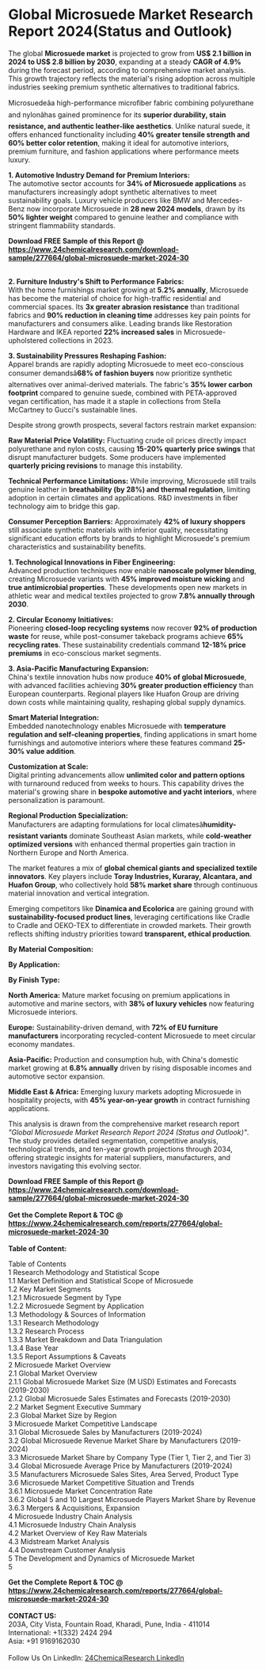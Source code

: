 <h1>Global Microsuede Market Research Report 2024(Status and Outlook)</h1><p>The global <strong>Microsuede market</strong> is projected to grow from <strong>US$ 2.1 billion in 2024 to US$ 2.8 billion by 2030</strong>, expanding at a steady <strong>CAGR of 4.9%</strong> during the forecast period, according to comprehensive market analysis. This growth trajectory reflects the material's rising adoption across multiple industries seeking premium synthetic alternatives to traditional fabrics.</p><p>Microsuedeâa high-performance microfiber fabric combining polyurethane and nylonâhas gained prominence for its <strong>superior durability, stain resistance, and authentic leather-like aesthetics</strong>. Unlike natural suede, it offers enhanced functionality including <strong>40% greater tensile strength and 60% better color retention</strong>, making it ideal for automotive interiors, premium furniture, and fashion applications where performance meets luxury.</p><p><strong>1. Automotive Industry Demand for Premium Interiors:</strong><br>
The automotive sector accounts for <strong>34% of Microsuede applications</strong> as manufacturers increasingly adopt synthetic alternatives to meet sustainability goals. Luxury vehicle producers like BMW and Mercedes-Benz now incorporate Microsuede in <strong>28 new 2024 models</strong>, drawn by its <strong>50% lighter weight</strong> compared to genuine leather and compliance with stringent flammability standards.</p><div><b>Download FREE Sample of this Report @ 
            <a href="https://www.24chemicalresearch.com/download-sample/277664/global-microsuede-market-2024-30">
            https://www.24chemicalresearch.com/download-sample/277664/global-microsuede-market-2024-30</a></b></div><br><p><strong>2. Furniture Industry's Shift to Performance Fabrics:</strong><br>
With the home furnishings market growing at <strong>5.2% annually</strong>, Microsuede has become the material of choice for high-traffic residential and commercial spaces. Its <strong>3x greater abrasion resistance</strong> than traditional fabrics and <strong>90% reduction in cleaning time</strong> addresses key pain points for manufacturers and consumers alike. Leading brands like Restoration Hardware and IKEA reported <strong>22% increased sales</strong> in Microsuede-upholstered collections in 2023.</p><p><strong>3. Sustainability Pressures Reshaping Fashion:</strong><br>
Apparel brands are rapidly adopting Microsuede to meet eco-conscious consumer demandsâ<strong>68% of fashion buyers</strong> now prioritize synthetic alternatives over animal-derived materials. The fabric's <strong>35% lower carbon footprint</strong> compared to genuine suede, combined with PETA-approved vegan certification, has made it a staple in collections from Stella McCartney to Gucci's sustainable lines.</p><p>Despite strong growth prospects, several factors restrain market expansion:</p><p><strong>Raw Material Price Volatility:</strong> Fluctuating crude oil prices directly impact polyurethane and nylon costs, causing <strong>15-20% quarterly price swings</strong> that disrupt manufacturer budgets. Some producers have implemented <strong>quarterly pricing revisions</strong> to manage this instability.</p><p><strong>Technical Performance Limitations:</strong> While improving, Microsuede still trails genuine leather in <strong>breathability (by 28%) and thermal regulation</strong>, limiting adoption in certain climates and applications. R&amp;D investments in fiber technology aim to bridge this gap.</p><p><strong>Consumer Perception Barriers:</strong> Approximately <strong>42% of luxury shoppers</strong> still associate synthetic materials with inferior quality, necessitating significant education efforts by brands to highlight Microsuede's premium characteristics and sustainability benefits.</p><p><strong>1. Technological Innovations in Fiber Engineering:</strong><br>
Advanced production techniques now enable <strong>nanoscale polymer blending</strong>, creating Microsuede variants with <strong>45% improved moisture wicking</strong> and <strong>true antimicrobial properties</strong>. These developments open new markets in athletic wear and medical textiles projected to grow <strong>7.8% annually through 2030</strong>.</p><p><strong>2. Circular Economy Initiatives:</strong><br>
Pioneering <strong>closed-loop recycling systems</strong> now recover <strong>92% of production waste</strong> for reuse, while post-consumer takeback programs achieve <strong>65% recycling rates</strong>. These sustainability credentials command <strong>12-18% price premiums</strong> in eco-conscious market segments.</p><p><strong>3. Asia-Pacific Manufacturing Expansion:</strong><br>
China's textile innovation hubs now produce <strong>40% of global Microsuede</strong>, with advanced facilities achieving <strong>30% greater production efficiency</strong> than European counterparts. Regional players like Huafon Group are driving down costs while maintaining quality, reshaping global supply dynamics.</p><p><strong>Smart Material Integration:</strong><br>
	Embedded nanotechnology enables Microsuede with <strong>temperature regulation and self-cleaning properties</strong>, finding applications in smart home furnishings and automotive interiors where these features command <strong>25-30% value addition</strong>.</p><p><strong>Customization at Scale:</strong><br>
	Digital printing advancements allow <strong>unlimited color and pattern options</strong> with turnaround reduced from weeks to hours. This capability drives the material's growing share in <strong>bespoke automotive and yacht interiors</strong>, where personalization is paramount.</p><p><strong>Regional Production Specialization:</strong><br>
	Manufacturers are adapting formulations for local climatesâ<strong>humidity-resistant variants</strong> dominate Southeast Asian markets, while <strong>cold-weather optimized versions</strong> with enhanced thermal properties gain traction in Northern Europe and North America.</p><p>The market features a mix of <strong>global chemical giants and specialized textile innovators</strong>. Key players include <strong>Toray Industries, Kuraray, Alcantara, and Huafon Group</strong>, who collectively hold <strong>58% market share</strong> through continuous material innovation and vertical integration.</p><p>Emerging competitors like <strong>Dinamica and Ecolorica</strong> are gaining ground with <strong>sustainability-focused product lines</strong>, leveraging certifications like Cradle to Cradle and OEKO-TEX to differentiate in crowded markets. Their growth reflects shifting industry priorities toward <strong>transparent, ethical production</strong>.</p><p><strong>By Material Composition:</strong></p><p><strong>By Application:</strong></p><p><strong>By Finish Type:</strong></p><p><strong>North America:</strong> Mature market focusing on premium applications in automotive and marine sectors, with <strong>38% of luxury vehicles</strong> now featuring Microsuede interiors.</p><p><strong>Europe:</strong> Sustainability-driven demand, with <strong>72% of EU furniture manufacturers</strong> incorporating recycled-content Microsuede to meet circular economy mandates.</p><p><strong>Asia-Pacific:</strong> Production and consumption hub, with China's domestic market growing at <strong>6.8% annually</strong> driven by rising disposable incomes and automotive sector expansion.</p><p><strong>Middle East &amp; Africa:</strong> Emerging luxury markets adopting Microsuede in hospitality projects, with <strong>45% year-on-year growth</strong> in contract furnishing applications.</p><p>This analysis is drawn from the comprehensive market research report <em>"Global Microsuede Market Research Report 2024 (Status and Outlook)"</em>. The study provides detailed segmentation, competitive analysis, technological trends, and ten-year growth projections through 2034, offering strategic insights for material suppliers, manufacturers, and investors navigating this evolving sector.</p><div><b>Download FREE Sample of this Report @ 
            <a href="https://www.24chemicalresearch.com/download-sample/277664/global-microsuede-market-2024-30">
            https://www.24chemicalresearch.com/download-sample/277664/global-microsuede-market-2024-30</a></b></div><br><div><b>Get the Complete Report & TOC @ 
            <a href="https://www.24chemicalresearch.com/reports/277664/global-microsuede-market-2024-30">
            https://www.24chemicalresearch.com/reports/277664/global-microsuede-market-2024-30</a></b></div><br>
            <b>Table of Content:</b><p>Table of Contents<br />
1 Research Methodology and Statistical Scope<br />
1.1 Market Definition and Statistical Scope of Microsuede<br />
1.2 Key Market Segments<br />
1.2.1 Microsuede Segment by Type<br />
1.2.2 Microsuede Segment by Application<br />
1.3 Methodology & Sources of Information<br />
1.3.1 Research Methodology<br />
1.3.2 Research Process<br />
1.3.3 Market Breakdown and Data Triangulation<br />
1.3.4 Base Year<br />
1.3.5 Report Assumptions & Caveats<br />
2 Microsuede Market Overview<br />
2.1 Global Market Overview<br />
2.1.1 Global Microsuede Market Size (M USD) Estimates and Forecasts (2019-2030)<br />
2.1.2 Global Microsuede Sales Estimates and Forecasts (2019-2030)<br />
2.2 Market Segment Executive Summary<br />
2.3 Global Market Size by Region<br />
3 Microsuede Market Competitive Landscape<br />
3.1 Global Microsuede Sales by Manufacturers (2019-2024)<br />
3.2 Global Microsuede Revenue Market Share by Manufacturers (2019-2024)<br />
3.3 Microsuede Market Share by Company Type (Tier 1, Tier 2, and Tier 3)<br />
3.4 Global Microsuede Average Price by Manufacturers (2019-2024)<br />
3.5 Manufacturers Microsuede Sales Sites, Area Served, Product Type<br />
3.6 Microsuede Market Competitive Situation and Trends<br />
3.6.1 Microsuede Market Concentration Rate<br />
3.6.2 Global 5 and 10 Largest Microsuede Players Market Share by Revenue<br />
3.6.3 Mergers & Acquisitions, Expansion<br />
4 Microsuede Industry Chain Analysis<br />
4.1 Microsuede Industry Chain Analysis<br />
4.2 Market Overview of Key Raw Materials<br />
4.3 Midstream Market Analysis<br />
4.4 Downstream Customer Analysis<br />
5 The Development and Dynamics of Microsuede Market <br />
5</p><div><b>Get the Complete Report & TOC @ 
            <a href="https://www.24chemicalresearch.com/reports/277664/global-microsuede-market-2024-30">
            https://www.24chemicalresearch.com/reports/277664/global-microsuede-market-2024-30</a></b></div><br><b>CONTACT US:</b><br>
            203A, City Vista, Fountain Road, Kharadi, Pune, India - 411014<br>
            International: +1(332) 2424 294<br>
            Asia: +91 9169162030 <br><br>
            Follow Us On LinkedIn: <a href="https://www.linkedin.com/company/24chemicalresearch/">24ChemicalResearch LinkedIn</a>